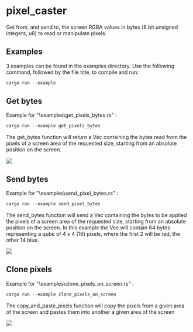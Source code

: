 # pixel_caster

Get from, and send to, the screen RGBA values in bytes (8 bit unsigned integers, u8) to read or manipulate pixels.

## Examples

3 examples can be found in the examples directory. Use the following command, followed by the file title, to compile and run:

``` powershell
cargo run --example
```

## Get bytes

Example for "\examples\get_pixels_bytes.rs" :

``` powershell
cargo run --example get_pixels_bytes
```

The get_bytes function will return a Vec<u8> containing the bytes read from the pixels of a screen area of the requested size, starting from an absolute position on the screen.

<img src="media/example-get_pixels_bytes.png">


## Send bytes

Example for "\examples\send_pixel_bytes.rs" :

``` powershell
cargo run --example send_pixel_bytes
```

The send_bytes function will send a Vec<u8> containing the bytes to be applied the pixels of a screen area of the requested size, starting from an absolute position on the screen. In this example the Vec<u8> will contain 64 bytes representing a qube of 4 x 4 (16) pixels, where the first 2 will be red, the other 14 blue.

<img src="media/example-send_pixel_bytes.png">


## Clone pixels

Example for "\examples\clone_pixels_on_screen.rs" :

``` powershell
cargo run --example clone_pixels_on_screen
```

The copy_and_paste_pixels function will copy the pixels from a given area of the screen and pastes them into another a given area of the screen

<img src="media/example-clone_pixels_on_screen.png">